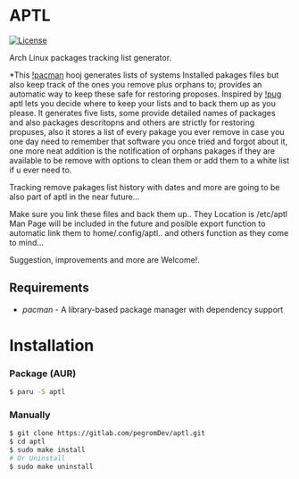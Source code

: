APTL
===

[![License](https://img.shields.io/badge/license-MIT-blue.svg?style=flat)](https://gitlab.com/pegromDev/aptl/LICENSE)

Arch Linux packages tracking list generator.

*This [!pacman](https://wiki.archlinux.org/title/Pacman) hooj generates lists of systems Installed pakages files
but also keep track of the ones you remove plus orphans to; provides an automatic way to keep these safe for restoring proposes.
Inspired by [!pug](https://aur.archlinux.org/packages/pug/) aptl lets you decide where to keep your lists and to back them up as you please. 
It generates five lists, some provide detailed names of packages and also packages descritopns and others are strictly for restoring propuses,
also it stores a list of every pakage you ever remove in case you one day need to remember that software you once tried and forgot about it,
one more neat addition is the notification of orphans pakages if they are available to be remove with options to clean them or add them to a white list if u ever need to.




Tracking remove pakages list history with dates and more  are going to be also part of aptl in the near future...

Make sure you link these files and back them up.. They Location is /etc/aptl
Man Page will be included in the future and posible export function to automatic link them to home/.config/aptl.. and others function as they come to mind...

Suggestion, improvements and more are Welcome!.



## Requirements

* *pacman* - A library-based package manager with dependency support

# Installation

### Package (AUR)

```bash
$ paru -S aptl
```

### Manually

```bash
$ git clone https://gitlab.com/pegromDev/aptl.git
$ cd aptl
$ sudo make install
# Or Uninstall
$ sudo make uninstall
```
